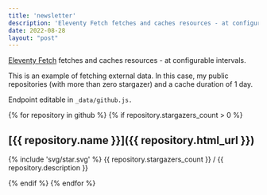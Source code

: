 ```yaml
---
title: 'newsletter'
description: 'Eleventy Fetch fetches and caches resources - at configurable intervals. In this example I am fetching my public repositories with a cache duration of 1 day.'
date: 2022-08-28
layout: "post"
---
```


[Eleventy Fetch](https://www.11ty.dev/docs/plugins/fetch/) fetches and caches resources - at configurable intervals.

This is an example of fetching external data.
In this case, my public repositories (with more than zero stargazer) and a cache duration of 1 day.

Endpoint editable in `_data/github.js.`

{% for repository in github  %}
{% if repository.stargazers_count > 0 %}

## [{{ repository.name }}]({{ repository.html_url }})

{% include 'svg/star.svg' %} {{ repository.stargazers_count }} / {{ repository.description }}

{% endif %}
{% endfor %}
